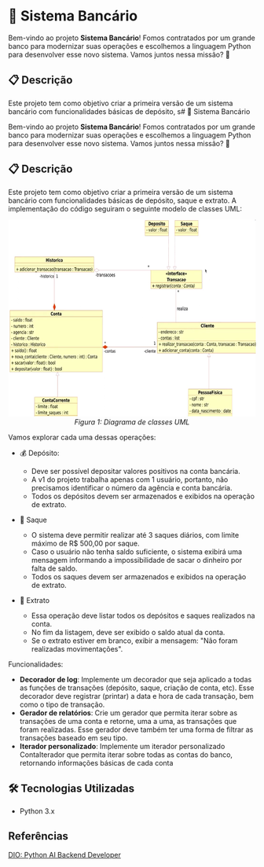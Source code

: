 # 🏦 Sistema Bancário

Bem-vindo ao projeto **Sistema Bancário**! Fomos contratados por um grande banco para modernizar suas operações e escolhemos a linguagem Python para desenvolver esse novo sistema. Vamos juntos nessa missão? 🚀

## 📋 Descrição

Este projeto tem como objetivo criar a primeira versão de um sistema bancário com funcionalidades básicas de depósito, s# 🏦 Sistema Bancário

Bem-vindo ao projeto **Sistema Bancário**! Fomos contratados por um grande banco para modernizar suas operações e escolhemos a linguagem Python para desenvolver esse novo sistema. Vamos juntos nessa missão? 🚀

## 📋 Descrição

Este projeto tem como objetivo criar a primeira versão de um sistema bancário com funcionalidades básicas de depósito, saque e extrato. A implementação do código seguiram o seguinte modelo de classes UML:

<div align="center">
  <img src="figs/UML.png" alt="Braço robótico didático" width="700" height="400">
  <br>
  <em>Figura 1: Diagrama de classes UML</em>
</div>

Vamos explorar cada uma dessas operações:
- 💰 Depósito:
    - Deve ser possível depositar valores positivos na conta bancária.
    - A v1 do projeto trabalha apenas com 1 usuário, portanto, não precisamos identificar o número da agência e conta bancária.
    - Todos os depósitos devem ser armazenados e exibidos na operação de extrato.

- 🏧 Saque
    - O sistema deve permitir realizar até 3 saques diários, com limite máximo de R$ 500,00 por saque.
    - Caso o usuário não tenha saldo suficiente, o sistema exibirá uma mensagem informando a impossibilidade de sacar o dinheiro por falta de saldo.
    - Todos os saques devem ser armazenados e exibidos na operação de extrato.

- 📜 Extrato
    - Essa operação deve listar todos os depósitos e saques realizados na conta.
    - No fim da listagem, deve ser exibido o saldo atual da conta.
    - Se o extrato estiver em branco, exibir a mensagem: "Não foram realizadas movimentações".


Funcionalidades:

- **Decorador de log**: Implemente um decorador que seja aplicado a todas as funções de transações (depósito, saque, criação de conta, etc). Esse decorador deve registrar (printar) a data e hora de cada transação, bem como o tipo de transação.
- **Gerador de relatórios**: Crie um gerador que permita iterar sobre as transações de uma conta e retorne, uma a uma, as transações que foram realizadas. Esse gerador deve também ter uma forma de filtrar as transações baseado em seu tipo.
- **Iterador personalizado**: Implemente um iterador personalizado ContaIterador que permita iterar sobre todas as contas do banco, retornando informações básicas de cada conta 


## 🛠️ Tecnologias Utilizadas

- Python 3.x

## Referências 
[DIO: Python AI Backend Developer](https://web.dio.me/track/70304c16-a7d8-4066-97de-16345e1653a6)



